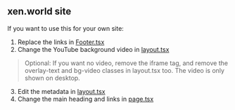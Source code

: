 ## xen.world site

If you want to use this for your own site:

1. Replace the links in [Footer.tsx](https://github.com/haccer/xen.world/blob/main/src/app/components/Footer.tsx#L4)
2. Change the YouTube background video in [layout.tsx](https://github.com/haccer/xen.world/blob/main/src/app/layout.tsx#L24)
> Optional: If you want no video, remove the iframe tag, and remove the overlay-text and bg-video classes in layout.tsx too. The video is only shown on desktop.
3. Edit the metadata in [layout.tsx](https://github.com/haccer/xen.world/blob/main/src/app/layout.tsx#L8)
4. Change the main heading and links in [page.tsx](https://github.com/haccer/xen.world/blob/main/src/app/page.tsx)
